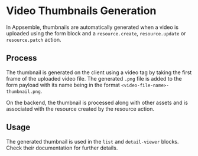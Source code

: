 # Video Thumbnails Generation

In Appsemble, thumbnails are automatically generated when a video is uploaded using the form block
and a `resource.create`, `resource.update` or `resource.patch` action.

## Process

The thumbnail is generated on the client using a video tag by taking the first frame of the uploaded
video file. The generated `.png` file is added to the form payload with its name being in the format
`<video-file-name>-thumbnail.png`.

On the backend, the thumbnail is processed along with other assets and is associated with the
resource created by the resource action.

## Usage

The generated thumbnail is used in the `list` and `detail-viewer` blocks. Check their documentation
for further details.
